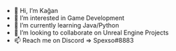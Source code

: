 - 👋 Hi, I’m Kağan
- 👀 I’m interested in Game Development
- 🌱 I’m currently learning Java/Python
- 💞️ I’m looking to collaborate on Unreal Engine Projects
- 📫 Reach me on Discord => Spexso#8883

<!---
Spexso/Spexso is a ✨ special ✨ repository because its `README.md` (this file) appears on your GitHub profile.
You can click the Preview link to take a look at your changes.
--->
